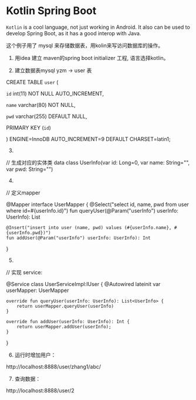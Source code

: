 # Kotlin Spring Boot

`Kotlin` is a cool language, not just working in Android. It also can be used to develop Spring Boot, as it has a good interop with Java.

这个例子用了 mysql 来存储数据表，用kolin来写访问数据库的操作。

1. 用idea 建立 maven的spring boot initializer 工程, 语言选择kotlin。

2. 建立数据表mysql   yzm -> user  表

CREATE TABLE `user` (

  `id` int(11) NOT NULL AUTO_INCREMENT,
  
  `name` varchar(80) NOT NULL,
  
  `pwd` varchar(255) DEFAULT NULL,
  
  PRIMARY KEY (`id`)
  
) ENGINE=InnoDB AUTO_INCREMENT=9 DEFAULT CHARSET=latin1;

3. 

// 生成对应的实体类
data class UserInfo(var id: Long=0, var name: String="", var pwd: String="")

4. 

// 定义mapper

@Mapper
interface UserMapper {
    @Select("select id, name, pwd from user where id=#{userInfo.id}")
    fun queryUser(@Param("userInfo") userInfo: UserInfo): List<UserInfo>

    @Insert("insert into user (name, pwd) values (#{userInfo.name}, #{userInfo.pwd})")
    fun addUser(@Param("userInfo") userInfo: UserInfo): Int
}

5. 

// 实现 service:

@Service
class UserServiceImpl:IUser {
    @Autowired
    lateinit var userMapper: UserMapper

    override fun queryUser(userInfo: UserInfo): List<UserInfo> {
        return userMapper.queryUser(userInfo)
    }

    override fun addUser(userInfo: UserInfo): Int {
        return userMapper.addUser(userInfo);
    }
}

6.  运行时增加用户： 

http://localhost:8888/user/zhang1/abc/

7.  查询数据：

http://localhost:8888/user/2
